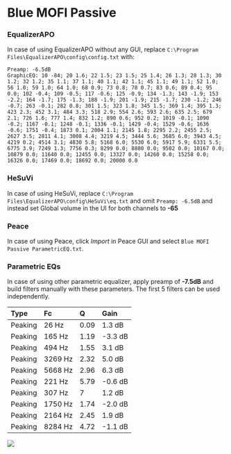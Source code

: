 # Blue MOFI Passive

### EqualizerAPO
In case of using EqualizerAPO without any GUI, replace `C:\Program Files\EqualizerAPO\config\config.txt`
with:
```
Preamp: -6.5dB
GraphicEQ: 10 -84; 20 1.6; 22 1.5; 23 1.5; 25 1.4; 26 1.3; 28 1.3; 30 1.2; 32 1.2; 35 1.1; 37 1.1; 40 1.1; 42 1.1; 45 1.1; 49 1.1; 52 1.0; 56 1.0; 59 1.0; 64 1.0; 68 0.9; 73 0.8; 78 0.7; 83 0.6; 89 0.4; 95 0.0; 102 -0.4; 109 -0.5; 117 -0.6; 125 -0.9; 134 -1.3; 143 -1.9; 153 -2.2; 164 -1.7; 175 -1.3; 188 -1.9; 201 -1.9; 215 -1.7; 230 -1.2; 246 -0.7; 263 -0.1; 282 0.8; 301 1.5; 323 1.8; 345 1.5; 369 1.4; 395 1.3; 423 2.3; 452 3.1; 484 3.3; 518 2.9; 554 2.6; 593 2.6; 635 2.5; 679 2.1; 726 1.6; 777 1.4; 832 1.2; 890 0.6; 952 0.2; 1019 -0.1; 1090 -0.2; 1167 -0.1; 1248 -0.1; 1336 -0.1; 1429 -0.4; 1529 -0.6; 1636 -0.6; 1751 -0.4; 1873 0.1; 2004 1.1; 2145 1.8; 2295 2.2; 2455 2.5; 2627 3.5; 2811 4.1; 3008 4.4; 3219 4.5; 3444 5.6; 3685 6.0; 3943 4.5; 4219 0.2; 4514 3.1; 4830 5.8; 5168 6.0; 5530 6.0; 5917 5.9; 6331 5.5; 6775 3.9; 7249 1.3; 7756 0.3; 8299 0.0; 8880 0.0; 9502 0.0; 10167 0.0; 10879 0.0; 11640 0.0; 12455 0.0; 13327 0.0; 14260 0.0; 15258 0.0; 16326 0.0; 17469 0.0; 18692 0.0; 20000 0.0
```

### HeSuVi
In case of using HeSuVi, replace `C:\Program Files\EqualizerAPO\config\HeSuVi\eq.txt` and omit `Preamp:
-6.5dB` and instead set Global volume in the UI for both channels to **-65**

### Peace
In case of using Peace, click *Import* in Peace GUI and select `Blue MOFI Passive ParametricEQ.txt`.

### Parametric EQs
In case of using other parametric equalizer, apply preamp of **-7.5dB** and build filters manually with
these parameters. The first 5 filters can be used independently.

| Type    | Fc      |    Q | Gain    |
|:--------|:--------|:-----|:--------|
| Peaking | 26 Hz   | 0.09 | 1.3 dB  |
| Peaking | 165 Hz  | 1.19 | -3.3 dB |
| Peaking | 494 Hz  | 1.55 | 3.1 dB  |
| Peaking | 3269 Hz | 2.32 | 5.0 dB  |
| Peaking | 5668 Hz | 2.96 | 6.3 dB  |
| Peaking | 221 Hz  | 5.79 | -0.6 dB |
| Peaking | 307 Hz  | 7    | 1.2 dB  |
| Peaking | 1750 Hz | 1.74 | -2.0 dB |
| Peaking | 2164 Hz | 2.45 | 1.9 dB  |
| Peaking | 8284 Hz | 4.72 | -1.1 dB |

![](https://raw.githubusercontent.com/jaakkopasanen/AutoEq/master/results/innerfidelity/sbaf-serious/Blue%20MOFI%20Passive/Blue%20MOFI%20Passive.png)